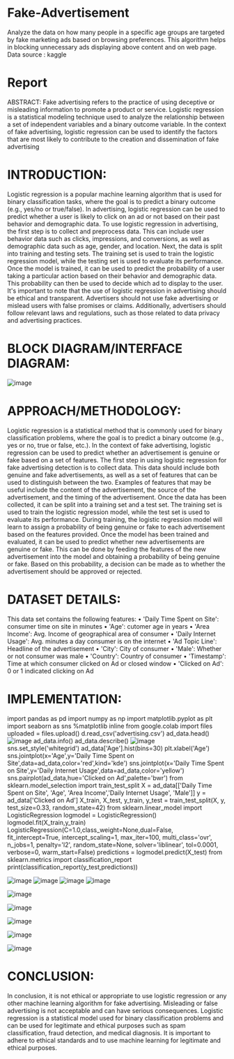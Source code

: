 # Fake-Advertisement
Analyze the data on how many people in a specific age groups are targeted by fake marketing ads based on browsing preferences. This algorithm helps in blocking unnecessary ads displaying above content and on web page.
Data source : kaggle
# Report 
ABSTRACT: 
Fake advertising refers to the practice of using deceptive or misleading information to promote a product or service. Logistic regression is a statistical modeling technique used to analyze the relationship between a set of independent variables and a binary outcome variable. In the context of fake advertising, logistic regression can be used to identify the factors that are most likely to contribute to the creation and dissemination of fake advertising
# INTRODUCTION: 
Logistic regression is a popular machine learning algorithm that is used for binary classification tasks, where the goal is to predict a binary outcome (e.g., yes/no or true/false). In advertising, logistic regression can be used to predict whether a user is likely to click on an ad or not based on their past behavior and demographic data.
To use logistic regression in advertising, the first step is to collect and preprocess data. This can include user behavior data such as clicks, impressions, and conversions, as well as demographic data such as age, gender, and location.
Next, the data is split into training and testing sets. The training set is used to train the logistic regression model, while the testing set is used to evaluate its performance.
Once the model is trained, it can be used to predict the probability of a user taking a particular action based on their behavior and demographic data. This probability can then be used to decide which ad to display to the user.
It's important to note that the use of logistic regression in advertising should be ethical and transparent. Advertisers should not use fake advertising or mislead users with false promises or claims. Additionally, advertisers should follow relevant laws and regulations, such as those related to data privacy and advertising practices.

# BLOCK DIAGRAM/INTERFACE DIAGRAM:
![image](https://github.com/harshithkonasani/Fake-Advertisement/assets/94668868/07b17224-4aa1-410b-9087-a804b387c0cd)
# APPROACH/METHODOLOGY:

Logistic regression is a statistical method that is commonly used for binary classification problems, where the goal is to predict a binary outcome (e.g., yes or no, true or false, etc.). In the context of fake advertising, logistic regression can be used to predict whether an advertisement is genuine or fake based on a set of features.
The first step in using logistic regression for fake advertising detection is to collect data. This data should include both genuine and fake advertisements, as well as a set of features that can be used to distinguish between the two. Examples of features that may be useful include the content of the advertisement, the source of the advertisement, and the timing of the advertisement.
Once the data has been collected, it can be split into a training set and a test set. The training set is used to train the logistic regression model, while the test set is used to evaluate its performance. During training, the logistic regression model will learn to assign a probability of being genuine or fake to each advertisement based on the features provided.
Once the model has been trained and evaluated, it can be used to predict whether new advertisements are genuine or fake. This can be done by feeding the features of the new advertisement into the model and obtaining a probability of being genuine or fake. Based on this probability, a decision can be made as to whether the advertisement should be approved or rejected.
# DATASET DETAILS:
This data set contains the following features:
•	'Daily Time Spent on Site': consumer time on site in minutes
•	'Age': cutomer age in years
•	'Area Income': Avg. Income of geographical area of consumer
•	'Daily Internet Usage': Avg. minutes a day consumer is on the internet
•	'Ad Topic Line': Headline of the advertisement
•	'City': City of consumer
•	'Male': Whether or not consumer was male
•	'Country': Country of consumer
•	'Timestamp': Time at which consumer clicked on Ad or closed window
•	'Clicked on Ad': 0 or 1 indicated clicking on Ad
# IMPLEMENTATION:
import pandas as pd
import numpy as np
import matplotlib.pyplot as plt
import seaborn as sns
%matplotlib inline
from google.colab import files 
uploaded = files.upload() 
d.read_csv('advertising.csv')
ad_data.head()
![image](https://github.com/harshithkonasani/Fake-Advertisement/assets/94668868/b0b28eaa-6ed4-4375-8b3a-95e634cf3e6f)
ad_data.info()
ad_data.describe()
![image](https://github.com/harshithkonasani/Fake-Advertisement/assets/94668868/f7f1ed6a-f1d8-43b9-81c5-2411a89fcc9e)
sns.set_style('whitegrid')
ad_data['Age'].hist(bins=30)
plt.xlabel('Age')
sns.jointplot(x='Age',y='Daily Time Spent on Site',data=ad_data,color='red',kind='kde')
sns.jointplot(x='Daily Time Spent on Site',y='Daily Internet Usage',data=ad_data,color='yellow')
sns.pairplot(ad_data,hue='Clicked on Ad',palette='bwr')
from sklearn.model_selection import train_test_split
X = ad_data[['Daily Time Spent on Site', 'Age', 'Area Income','Daily Internet Usage', 'Male']]
y = ad_data['Clicked on Ad']
X_train, X_test, y_train, y_test = train_test_split(X, y, test_size=0.33, random_state=42)
from sklearn.linear_model import LogisticRegression
logmodel = LogisticRegression()
logmodel.fit(X_train,y_train)
LogisticRegression(C=1.0,class_weight=None,dual=False, fit_intercept=True,
          intercept_scaling=1, max_iter=100, multi_class='ovr', n_jobs=1,
          penalty='l2', random_state=None, solver='liblinear', tol=0.0001,
          verbose=0, warm_start=False)
predictions = logmodel.predict(X_test)
from sklearn.metrics import classification_report
print(classification_report(y_test,predictions))

![image](https://github.com/harshithkonasani/Fake-Advertisement/assets/94668868/157c6b2a-283b-46a4-b538-2b306a57dbcb)
![image](https://github.com/harshithkonasani/Fake-Advertisement/assets/94668868/764d91b8-9635-42ec-9d15-6e5234a8f6cb)
![image](https://github.com/harshithkonasani/Fake-Advertisement/assets/94668868/2d01bba4-c991-40c1-9e40-9f6e3d44eb06)
![image](https://github.com/harshithkonasani/Fake-Advertisement/assets/94668868/8b156b10-300b-4843-bdc5-de7bff6006f4)

![image](https://github.com/harshithkonasani/Fake-Advertisement/assets/94668868/a1423771-61ac-43f2-b064-cd0f0bacc375)


![image](https://github.com/harshithkonasani/Fake-Advertisement/assets/94668868/c085bd13-4923-49f7-8abe-4440c8d72bc2)

![image](https://github.com/harshithkonasani/Fake-Advertisement/assets/94668868/c8d436ae-6aa6-4f3a-aed8-77525698ab3c)

![image](https://github.com/harshithkonasani/Fake-Advertisement/assets/94668868/717cd33b-7725-4223-b1d1-1a2f70e34abf)

![image](https://github.com/harshithkonasani/Fake-Advertisement/assets/94668868/a25ca36c-f179-41f0-8899-05a09bd372ab)


# CONCLUSION:

In conclusion, it is not ethical or appropriate to use logistic regression or any other machine learning algorithm for fake advertising. Misleading or false advertising is not acceptable and can have serious consequences. Logistic regression is a statistical model used for binary classification problems and can be used for legitimate and ethical purposes such as spam classification, fraud detection, and medical diagnosis. It is important to adhere to ethical standards and to use machine learning for legitimate and ethical purposes.




